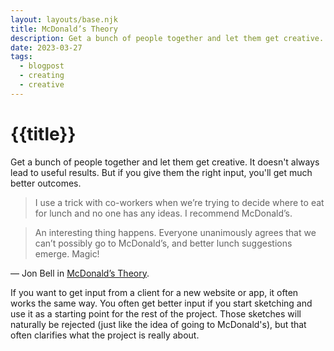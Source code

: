 ```yaml
---
layout: layouts/base.njk
title: McDonald’s Theory
description: Get a bunch of people together and let them get creative. It doesn't always lead to useful results. But if you give them the right input, you'll get much better outcomes.
date: 2023-03-27
tags:
  - blogpost
  - creating
  - creative
---
```


# {{title}}

Get a bunch of people together and let them get creative. It doesn't always lead to useful results. But if you give them the right input, you'll get much better outcomes.

> I use a trick with co-workers when we’re trying to decide where to eat for lunch and no one has any ideas. I recommend McDonald’s.

> An interesting thing happens. Everyone unanimously agrees that we can’t possibly go to McDonald’s, and better lunch suggestions emerge. Magic!

— Jon Bell in [McDonald’s Theory](https://medium.com/what-i-learned-building/9216e1c9da7d).

If you want to get input from a client for a new website or app, it often works the same way. You often get better input if you start sketching and use it as a starting point for the rest of the project. Those sketches will naturally be rejected (just like the idea of going to McDonald's), but that often clarifies what the project is really about.
